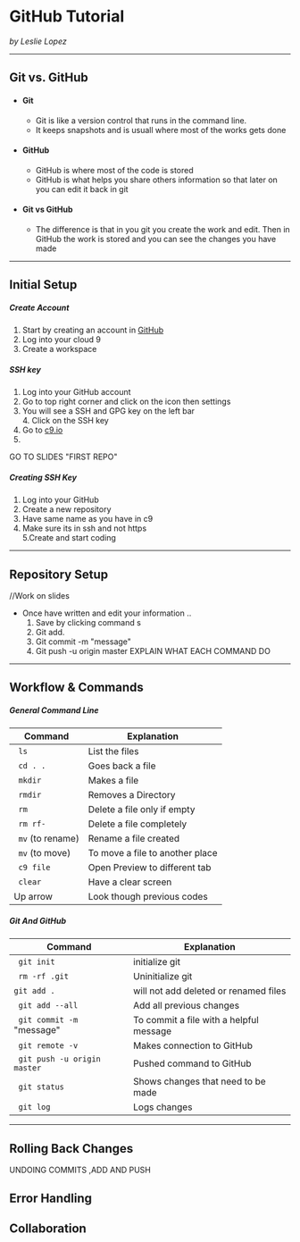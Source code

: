 # GitHub Tutorial

_by Leslie Lopez_

---
## Git vs. GitHub  
* #### Git 
  * Git is like a version control that runs in the command line.
  * It keeps snapshots and is usuall where most of the works gets done 
* #### GitHub 
  * GitHub is where most of the code is stored 
  * GitHub is what helps you share others information so that later on you can edit it back in git
* #### Git vs GitHub
   * The difference is that in you git you create the work and edit. Then in GitHub the work is stored and you can see the changes you have made 


---
## Initial Setup
##### Create Account
1. Start by creating an account in [GitHub](www.github.com)
2. Log into your cloud 9
3. Create a workspace 
##### SSH key  
1. Log into your GitHub account
2. Go to top right corner and click on the icon then settings
3. You will see a SSH and GPG key on the left bar  
      4. Click on the SSH key  
1. Go to [c9.io](www.c9.io) 
2. 

GO TO SLIDES "FIRST REPO"
##### Creating SSH Key
1. Log into your GitHub  
2. Create a new repository
3. Have same name as you have in c9
4. Make sure its in ssh and not https  
5.Create and start coding


---
## Repository Setup
//Work on slides
* Once have written and edit your information ..   
  1. Save by clicking command s
  2. Git add.
  3. Git commit -m "message"
  4. Git push -u origin master
EXPLAIN WHAT EACH COMMAND DO 

---
## Workflow & Commands
##### General Command Line

| Command | Explanation|
|-----|-----|
| ` ls` | List the files |
| ` cd . .`| Goes back a file |
| ` mkdir` | Makes a file |
| ` rmdir` | Removes a Directory |
| ` rm` | Delete a file only if empty |
| ` rm rf-` | Delete a file completely |
| ` mv` (to rename) | Rename a file created |
| ` mv` (to move) | To move a file to another place |
| ` c9 file`| Open Preview to different tab|
| ` clear`| Have a clear screen |
| Up arrow | Look though previous codes|
##### Git And GitHub

| Command | Explanation|
| ----- | ----- |
| ` git init` | initialize git |
| ` rm -rf .git` | Uninitialize git |
| ` git add . ` | will not add deleted or renamed files |
| ` git add --all`| Add all previous changes |
| ` git commit -m` "message"| To commit a file with a helpful message |
| ` git remote -v`| Makes connection to GitHub |
| ` git push -u origin master`| Pushed command to GitHub |
| ` git status`| Shows changes that need to be made |
| ` git log`| Logs changes
---
## Rolling Back Changes
UNDOING COMMITS ,ADD AND PUSH


## Error Handling


## Collaboration